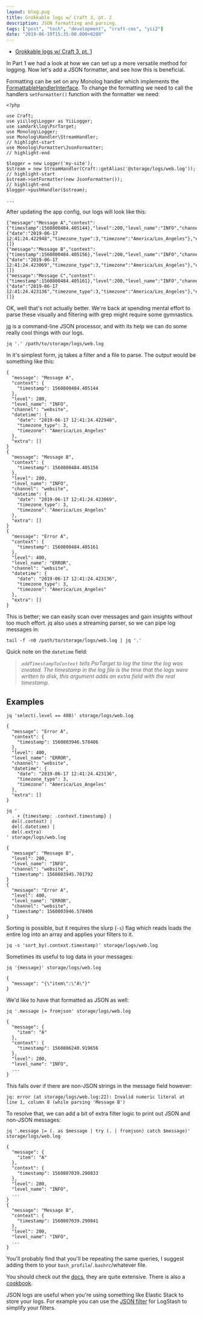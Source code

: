 ```yaml
---
layout: blog.pug
title: Grokkable logs w/ Craft 3, pt. 2
description: JSON formatting and parsing.
tags: ["post", "tech", "development", "craft-cms", "yii2"]
date: "2019-06-19T15:35:00.000+0200"
---
```


- [Grokkable logs w/ Craft 3, pt. 1](/posts/grokkable-logs)

In Part 1 we had a look at how we can set up a more versatile method for logging. Now let's add a JSON formatter, and see how this is beneficial.

Formatting can be set on any Monolog handler which implements the [FormattableHandlerInterface](https://github.com/Seldaek/monolog/blob/4a33226f25009758cb237b4383589cef023b9494/src/Monolog/Handler/FormattableHandlerInterface.php). To change the formatting we need to call the handlers `setFormatter()` function with the formatter we need:

```php:title=config/app.php
<?php

use Craft;
use yii\log\Logger as YiiLogger;
use samdark\log\PsrTarget;
use Monolog\Logger;
use Monolog\Handler\StreamHandler;
// highlight-start
use Monolog\Formatter\JsonFormatter;
// highlight-end

$logger = new Logger('my-site');
$stream = new StreamHandler(Craft::getAlias('@storage/logs/web.log'));
// highlight-start
$stream->setFormatter(new JsonFormatter());
// highlight-end
$logger->pushHandler($stream);

...
```

After updating the app config, our logs will look like this:

```markup
{"message":"Message A","context":{"timestamp":1560800484.405144},"level":200,"level_name":"INFO","channel":"website","datetime":{"date":"2019-06-17 12:41:24.422948","timezone_type":3,"timezone":"America/Los_Angeles"},"extra":[]}
{"message":"Message B","context":{"timestamp":1560800484.405156},"level":200,"level_name":"INFO","channel":"website","datetime":{"date":"2019-06-17 12:41:24.423069","timezone_type":3,"timezone":"America/Los_Angeles"},"extra":[]}
{"message":"Message C","context":{"timestamp":1560800484.405161},"level":200,"level_name":"INFO","channel":"website","datetime":{"date":"2019-06-17 12:41:24.423136","timezone_type":3,"timezone":"America/Los_Angeles"},"extra":[]}
```

OK, well that's not actually better. We're back at spending mental effort to parse these visually and filtering with grep might require some gymnastics.

[jq](https://github.com/stedolan/jq) is a command-line JSON processor, and with its help we can do some really cool things with our logs.

```bash:title=Basic jq execution
jq '.' /path/to/storage/logs/web.log
```

In it's simplest form, jq takes a filter and a file to parse. The output would be something like this:

```json:title=JSON formatted log messages
{
  "message": "Message A",
  "context": {
    "timestamp": 1560800484.405144
  },
  "level": 200,
  "level_name": "INFO",
  "channel": "website",
  "datetime": {
    "date": "2019-06-17 12:41:24.422948",
    "timezone_type": 3,
    "timezone": "America/Los_Angeles"
  },
  "extra": []
}
{
  "message": "Message B",
  "context": {
    "timestamp": 1560800484.405156
  },
  "level": 200,
  "level_name": "INFO",
  "channel": "website",
  "datetime": {
    "date": "2019-06-17 12:41:24.423069",
    "timezone_type": 3,
    "timezone": "America/Los_Angeles"
  },
  "extra": []
}
{
  "message": "Error A",
  "context": {
    "timestamp": 1560800484.405161
  },
  "level": 400,
  "level_name": "ERROR",
  "channel": "website",
  "datetime": {
    "date": "2019-06-17 12:41:24.423136",
    "timezone_type": 3,
    "timezone": "America/Los_Angeles"
  },
  "extra": []
}
```

This is better; we can easily scan over messages and gain insights without too much effort. jq also uses a streaming parser, so we can pipe log messages in:

```bash:title=Pipe log messages to jq
tail -f -n0 /path/to/storage/logs/web.log | jq '.'
```

Quick note on the `datetime` field:

> _`addTimestampToContext` tells PsrTarget to log the time the log was created. The timestamp in the log file is the time that the logs were written to disk, this argument adds an extra field with the real timestamp._

## Examples

```bash:title=Filter by field
jq 'select(.level == 400)' storage/logs/web.log

{
  "message": "Error A",
  "context": {
    "timestamp": 1560803946.578406
  },
  "level": 400,
  "level_name": "ERROR",
  "channel": "website",
  "datetime": {
    "date": "2019-06-17 12:41:24.423136",
    "timezone_type": 3,
    "timezone": "America/Los_Angeles"
  },
  "extra": []
}
```

```bash:title=Remove fields; set root-level timestamp
jq '
  . + {timestamp: .context.timestamp} |
  del(.context) |
  del(.datetime) |
  del(.extra)
' storage/logs/web.log

{
  "message": "Message B",
  "level": 200,
  "level_name": "INFO",
  "channel": "website",
  "timestamp": 1560803945.701792
}
{
  "message": "Error A",
  "level": 400,
  "level_name": "ERROR",
  "channel": "website",
  "timestamp": 1560803946.578406
}
```

Sorting is possible, but it requires the slurp (`-s`) flag which reads loads the entire log into an array and applies your filters to it.

```bash:title=Sort by field value
jq -s 'sort_by(.context.timestamp)' storage/logs/web.log
```

Sometimes its useful to log data in your messages:

```bash:title=Print a single field
jq '{message}' storage/logs/web.log

{
  "message": "{\"item\":\"A\"}"
}
```

We'd like to have that formatted as JSON as well:

```bash:title=Parse JSON string in field
jq '.message |= fromjson' storage/logs/web.log

{
  "message": {
    "item": "A"
  },
  "context": {
    "timestamp": 1560806240.919656
  },
  "level": 200,
  "level_name": "INFO",
  ...
}
```

This falls over if there are non-JSON strings in the message field however:

```markup:title=Unable to parse regular string
jq: error (at storage/logs/web.log:22): Invalid numeric literal at line 1, column 8 (while parsing 'Message B')
```

To resolve that, we can add a bit of extra filter logic to print out JSON and non-JSON messages:

```bash{4-6,15}:title=Format only JSON strings
jq '.message |= (. as $message | try (. | fromjson) catch $message)' storage/logs/web.log

{
  "message": {
    "item": "A"
  },
  "context": {
    "timestamp": 1560807039.290833
  },
  "level": 200,
  "level_name": "INFO",
  ...
}
{
  "message": "Message B",
  "context": {
    "timestamp": 1560807039.290841
  },
  "level": 200,
  "level_name": "INFO",
  ...
}
```

You'll probably find that you'll be repeating the same queries, I suggest adding them to your `bash_profile`/`.bashrc`/whatever file.

You should check out the [docs](https://stedolan.github.io/jq/manual/), they are quite extensive. There is also a [cookbook](https://github.com/stedolan/jq/wiki/Cookbook).

JSON logs are useful when you're using something like Elastic Stack to store your logs. For example you can use the [JSON filter](https://www.elastic.co/guide/en/logstash/current/plugins-filters-json.html) for LogStash to simplify your filters.
